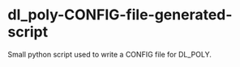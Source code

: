 dl_poly-CONFIG-file-generated-script
====================================

Small python script used to write a CONFIG file for DL_POLY.
